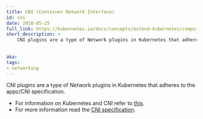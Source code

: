 ```yaml
---
title: CNI (Container Network Interface)
id: cni
date: 2018-05-25
full_link: https://kubernetes.io/docs/concepts/extend-kubernetes/compute-storage-net/network-plugins/#cni
short_description: >
    CNI plugins are a type of Network plugins in Kubernetes that adheres to the appc/CNI specification. 
 
 
aka: 
tags:
- networking 
---
```

 CNI plugins are a type of Network plugins in Kubernetes that adheres to the appc/CNI specification.

<!--more--> 

* For information on Kubernetes and CNI refer to [this](https://kubernetes.io/docs/concepts/extend-kubernetes/compute-storage-net/network-plugins/#cni).
* For more information read the [CNI specification](https://github.com/containernetworking/cni/blob/master/SPEC.md#network-configuration).

